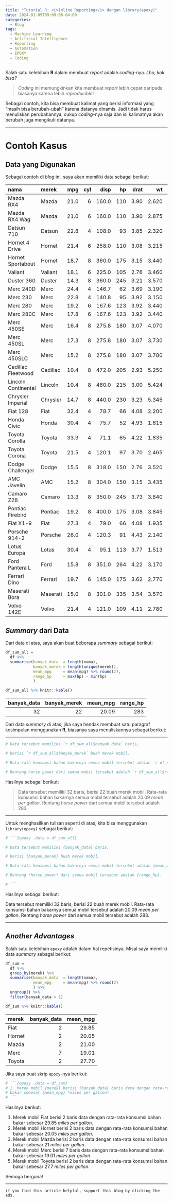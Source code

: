 ```yaml
---
title: "Tutorial R: <i>Inline Reporting</i> dengan library(epoxy)"
date: 2024-01-09T09:09:00-04:00
categories:
  - Blog
tags:
  - Machine Learning
  - Artificial Intelligence
  - Reporting
  - Automation
  - EPOXY
  - Coding
---
```



Salah satu kelebihan **R** dalam membuat *report* adalah *coding*-nya.
*Lho, kok bisa?*

> *Coding* ini memungkinkan kita membuat *report* lebih cepat daripada
> biasanya karena lebih *reproducible*!

Sebagai contoh, kita bisa membuat kalimat yang berisi informasi yang
“masih bisa berubah-ubah” karena datanya dinamis. Jadi tidak harus
menuliskan perubahannya, cukup *coding*-nya saja dan isi kalimatnya akan
berubah juga mengikuti datanya.

------------------------------------------------------------------------

# Contoh Kasus

## Data yang Digunakan

Sebagai contoh di *blog* ini, saya akan memiliki data sebagai berikut:

| nama                | merek    |  mpg | cyl |  disp |  hp | drat |    wt |  qsec |  vs |  am | gear | carb |
|:--------------------|:---------|-----:|----:|------:|----:|-----:|------:|------:|----:|----:|-----:|-----:|
| Mazda RX4           | Mazda    | 21.0 |   6 | 160.0 | 110 | 3.90 | 2.620 | 16.46 |   0 |   1 |    4 |    4 |
| Mazda RX4 Wag       | Mazda    | 21.0 |   6 | 160.0 | 110 | 3.90 | 2.875 | 17.02 |   0 |   1 |    4 |    4 |
| Datsun 710          | Datsun   | 22.8 |   4 | 108.0 |  93 | 3.85 | 2.320 | 18.61 |   1 |   1 |    4 |    1 |
| Hornet 4 Drive      | Hornet   | 21.4 |   6 | 258.0 | 110 | 3.08 | 3.215 | 19.44 |   1 |   0 |    3 |    1 |
| Hornet Sportabout   | Hornet   | 18.7 |   8 | 360.0 | 175 | 3.15 | 3.440 | 17.02 |   0 |   0 |    3 |    2 |
| Valiant             | Valiant  | 18.1 |   6 | 225.0 | 105 | 2.76 | 3.460 | 20.22 |   1 |   0 |    3 |    1 |
| Duster 360          | Duster   | 14.3 |   8 | 360.0 | 245 | 3.21 | 3.570 | 15.84 |   0 |   0 |    3 |    4 |
| Merc 240D           | Merc     | 24.4 |   4 | 146.7 |  62 | 3.69 | 3.190 | 20.00 |   1 |   0 |    4 |    2 |
| Merc 230            | Merc     | 22.8 |   4 | 140.8 |  95 | 3.92 | 3.150 | 22.90 |   1 |   0 |    4 |    2 |
| Merc 280            | Merc     | 19.2 |   6 | 167.6 | 123 | 3.92 | 3.440 | 18.30 |   1 |   0 |    4 |    4 |
| Merc 280C           | Merc     | 17.8 |   6 | 167.6 | 123 | 3.92 | 3.440 | 18.90 |   1 |   0 |    4 |    4 |
| Merc 450SE          | Merc     | 16.4 |   8 | 275.8 | 180 | 3.07 | 4.070 | 17.40 |   0 |   0 |    3 |    3 |
| Merc 450SL          | Merc     | 17.3 |   8 | 275.8 | 180 | 3.07 | 3.730 | 17.60 |   0 |   0 |    3 |    3 |
| Merc 450SLC         | Merc     | 15.2 |   8 | 275.8 | 180 | 3.07 | 3.780 | 18.00 |   0 |   0 |    3 |    3 |
| Cadillac Fleetwood  | Cadillac | 10.4 |   8 | 472.0 | 205 | 2.93 | 5.250 | 17.98 |   0 |   0 |    3 |    4 |
| Lincoln Continental | Lincoln  | 10.4 |   8 | 460.0 | 215 | 3.00 | 5.424 | 17.82 |   0 |   0 |    3 |    4 |
| Chrysler Imperial   | Chrysler | 14.7 |   8 | 440.0 | 230 | 3.23 | 5.345 | 17.42 |   0 |   0 |    3 |    4 |
| Fiat 128            | Fiat     | 32.4 |   4 |  78.7 |  66 | 4.08 | 2.200 | 19.47 |   1 |   1 |    4 |    1 |
| Honda Civic         | Honda    | 30.4 |   4 |  75.7 |  52 | 4.93 | 1.615 | 18.52 |   1 |   1 |    4 |    2 |
| Toyota Corolla      | Toyota   | 33.9 |   4 |  71.1 |  65 | 4.22 | 1.835 | 19.90 |   1 |   1 |    4 |    1 |
| Toyota Corona       | Toyota   | 21.5 |   4 | 120.1 |  97 | 3.70 | 2.465 | 20.01 |   1 |   0 |    3 |    1 |
| Dodge Challenger    | Dodge    | 15.5 |   8 | 318.0 | 150 | 2.76 | 3.520 | 16.87 |   0 |   0 |    3 |    2 |
| AMC Javelin         | AMC      | 15.2 |   8 | 304.0 | 150 | 3.15 | 3.435 | 17.30 |   0 |   0 |    3 |    2 |
| Camaro Z28          | Camaro   | 13.3 |   8 | 350.0 | 245 | 3.73 | 3.840 | 15.41 |   0 |   0 |    3 |    4 |
| Pontiac Firebird    | Pontiac  | 19.2 |   8 | 400.0 | 175 | 3.08 | 3.845 | 17.05 |   0 |   0 |    3 |    2 |
| Fiat X1-9           | Fiat     | 27.3 |   4 |  79.0 |  66 | 4.08 | 1.935 | 18.90 |   1 |   1 |    4 |    1 |
| Porsche 914-2       | Porsche  | 26.0 |   4 | 120.3 |  91 | 4.43 | 2.140 | 16.70 |   0 |   1 |    5 |    2 |
| Lotus Europa        | Lotus    | 30.4 |   4 |  95.1 | 113 | 3.77 | 1.513 | 16.90 |   1 |   1 |    5 |    2 |
| Ford Pantera L      | Ford     | 15.8 |   8 | 351.0 | 264 | 4.22 | 3.170 | 14.50 |   0 |   1 |    5 |    4 |
| Ferrari Dino        | Ferrari  | 19.7 |   6 | 145.0 | 175 | 3.62 | 2.770 | 15.50 |   0 |   1 |    5 |    6 |
| Maserati Bora       | Maserati | 15.0 |   8 | 301.0 | 335 | 3.54 | 3.570 | 14.60 |   0 |   1 |    5 |    8 |
| Volvo 142E          | Volvo    | 21.4 |   4 | 121.0 | 109 | 4.11 | 2.780 | 18.60 |   1 |   1 |    4 |    2 |

## *Summary* dari Data

Dari data di atas, saya akan buat beberapa *summary* sebagai berikut:

``` r
df_sum_all = 
  df %>% 
  summarise(banyak_data  = length(nama),
            banyak_merek = length(unique(merek)),
            mean_mpg     = mean(mpg) %>% round(2),
            range_hp     = max(hp) - min(hp)
            )

df_sum_all %>% knitr::kable()
```

| banyak_data | banyak_merek | mean_mpg | range_hp |
|------------:|-------------:|---------:|---------:|
|          32 |           22 |    20.09 |      283 |

Dari data *summary* di atas, jika saya hendak membuat satu paragraf
kesimpulan menggunakan **R**, biasanya saya menuliskannya sebagai
berikut:

------------------------------------------------------------------------

``` r
# Data tersebut memiliki `r df_sum_all$banyak_data` baris, 

# berisi `r df_sum_all$banyak_merek` buah merek mobil. 

# Rata-rata konsumsi bahan bakarnya semua mobil tersebut adalah `r df_sum_all$mean_mpg` mean per gallon. 

# Rentang horse power dari semua mobil tersebut adalah `r df_sum_all$range_hp`.
```

Hasilnya sebagai berikut:

> Data tersebut memiliki 32 baris, berisi 22 buah merek mobil. Rata-rata
> konsumsi bahan bakarnya semua mobil tersebut adalah 20.09 *mean per
> gallon*. Rentang *horse power* dari semua mobil tersebut adalah 283.

------------------------------------------------------------------------

Untuk menghasilkan tulisan seperti di atas, kita bisa menggunakan
`library(epoxy)` sebagai berikut:

``` r
# ```{epoxy .data = df_sum_all}

# Data tersebut memiliki {banyak_data} baris, 

# berisi {banyak_merek} buah merek mobil. 

# Rata-rata konsumsi bahan bakarnya semua mobil tersebut adalah {mean_mpg} *mean per gallon*. 

# Rentang *horse power* dari semua mobil tersebut adalah {range_hp}.

# ```
```

Hasilnya sebagai berikut:

Data tersebut memiliki 32 baris, berisi 22 buah merek mobil. Rata-rata
konsumsi bahan bakarnya semua mobil tersebut adalah 20.09 *mean per
gallon*. Rentang *horse power* dari semua mobil tersebut adalah 283.

------------------------------------------------------------------------

## *Another Advantages*

Salah satu kelebihan `epoxy` adalah dalam hal repetisinya. Misal saya
memiliki data *summary* sebagai berikut:

``` r
df_sum = 
  df %>% 
  group_by(merek) %>% 
  summarise(banyak_data  = length(nama),
            mean_mpg     = mean(mpg) %>% round(2)
            ) %>% 
  ungroup() %>% 
  filter(banyak_data > 1)

df_sum %>% knitr::kable()
```

| merek  | banyak_data | mean_mpg |
|:-------|------------:|---------:|
| Fiat   |           2 |    29.85 |
| Hornet |           2 |    20.05 |
| Mazda  |           2 |    21.00 |
| Merc   |           7 |    19.01 |
| Toyota |           2 |    27.70 |

Jika saya buat skrip `epoxy`-nya berikut:

``` r
# ```{epoxy .data = df_sum}
# 1. Merek mobil {merek} berisi {banyak_data} baris data dengan rata-rata konsumsi bahan 
# bakar sebesar {mean_mpg} *miles per gallon*.
# ```
```

Hasilnya berikut:

1.  Merek mobil Fiat berisi 2 baris data dengan rata-rata konsumsi bahan
    bakar sebesar 29.85 *miles per gallon*.
2.  Merek mobil Hornet berisi 2 baris data dengan rata-rata konsumsi
    bahan bakar sebesar 20.05 *miles per gallon*.
3.  Merek mobil Mazda berisi 2 baris data dengan rata-rata konsumsi
    bahan bakar sebesar 21 *miles per gallon*.
4.  Merek mobil Merc berisi 7 baris data dengan rata-rata konsumsi bahan
    bakar sebesar 19.01 *miles per gallon*.
5.  Merek mobil Toyota berisi 2 baris data dengan rata-rata konsumsi
    bahan bakar sebesar 27.7 *miles per gallon*.

Semoga berguna!

------------------------------------------------------------------------

`if you find this article helpful, support this blog by clicking the ads.`
